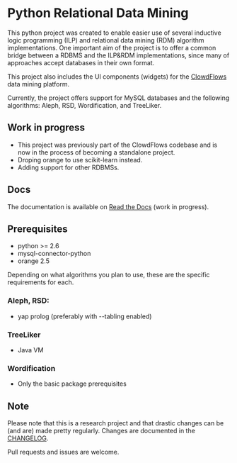 # Python Relational Data Mining #

This python project was created to enable easier use of several inductive logic programming (ILP) and relational data mining (RDM)
algorithm implementations. One important aim of the project is to offer a common bridge between a RDBMS and the ILP&RDM implementations, since many of approaches accept databases in their own format.

This project also includes the UI components (widgets) for the [ClowdFlows](https://github.com/janezkranjc/clowdflows/) data mining platform.

<!-- TODO: add citations, licenses --> 
Currently, the project offers support for MySQL databases and the following algorithms: Aleph, RSD, Wordification, and TreeLiker.

## Work in progress ##

* This project was previously part of the ClowdFlows codebase and is now in the process of becoming a standalone project. 
* Droping orange to use scikit-learn instead.
* Adding support for other RDBMSs.

## Docs ##

The documentation is available on [Read the Docs](http://rdm.readthedocs.org/en/latest/) (work in progress).

## Prerequisites ##

* python >= 2.6
* mysql-connector-python
* orange 2.5

Depending on what algorithms you plan to use, these are the specific requirements for each.

### Aleph, RSD: ###
* yap prolog (preferably with --tabling enabled)

### TreeLiker ###
* Java VM

### Wordification ###
* Only the basic package prerequisites

## Note ##

Please note that this is a research project and that drastic changes can be (and are) made pretty regularly. Changes are documented in the [CHANGELOG](CHANGELOG.md).

Pull requests and issues are welcome.
